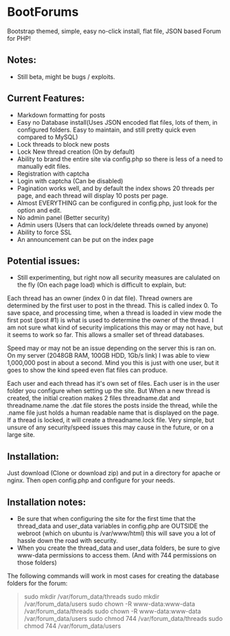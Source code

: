 # BootForums
Bootstrap themed, simple, easy no-click install, flat file, JSON based Forum for PHP!

## Notes:
- Still beta, might be bugs / exploits.

## Current Features:
- Markdown formatting for posts
- Easy no Database install(Uses JSON encoded flat files, lots of them, in configured folders. Easy to maintain, and still pretty quick even compared to MySQL)
- Lock threads to block new posts
- Lock New thread creation (On by default)
- Ability to brand the entire site via config.php so there is less of a need to manually edit files.
- Registration with captcha
- Login with captcha (Can be disabled)
- Pagination works well, and by default the index shows 20 threads per page, and each thread will display 10 posts per page.
- Almost EVERYTHING can be configured in config.php, just look for the option and edit.
- No admin panel (Better security)
- Admin users (Users that can lock/delete threads owned by anyone)
- Ability to force SSL
- An announcement can be put on the index page

## Potential issues:
- Still experimenting, but right now all security measures are calulated on the fly (On each page load) which is difficult to explain, but:

Each thread has an owner (index 0 in dat file). Thread owners are determined by the first user to post in the thread. This is called index 0. To save space, and processing time, when a thread is loaded in view mode
the first post (post #1) is what is used to determine the owner of the thread. I am not sure what kind of security implications this may or may not have, but it seems to work so far. This allows a smaller set of thread
databases.

Speed may or may not be an issue depending on the server this is ran on. On my server (2048GB RAM, 100GB HDD, 1Gb/s link) I was able to view 1,000,000 post in about a second. Mind you this is just with one user, but 
it goes to show the kind speed even flat files can produce.

Each user and each thread has it's own set of files. Each user is in the user folder you configure when setting up the site. But When a new thread is created, the initial creation makes 2 files threadname.dat and threadname.name
the .dat file stores the posts inside the thread, while the .name file just holds a human readable name that is displayed on the page. If a thread is locked, it will create a threadname.lock file. Very simple, but unsure 
of any security/speed issues this may cause in the future, or on a large site.

## Installation:
Just download (Clone or download zip) and put in a directory for apache or nginx. Then open config.php and configure for your needs.

## Installation notes:
- Be sure that when configuring the site for the first time that the thread_data and user_data variables in config.php are OUTSIDE the webroot (which on ubuntu is /var/www/html) this will save you a lot of hassle down the road with security. 
- When you create the thread_data and user_data folders, be sure to give www-data permissions to access them. (And with 744 permissions on those folders)


The following commands will work in most cases for creating the database folders for the forum:
> sudo mkdir /var/forum_data/threads
> sudo mkdir /var/forum_data/users
> sudo chown -R www-data:www-data /var/forum_data/threads
> sudo chown -R www-data:www-data /var/forum_data/users
> sudo chmod 744 /var/forum_data/threads
> sudo chmod 744 /var/forum_data/users


